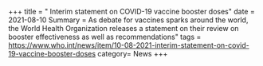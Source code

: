 +++
title = " Interim statement on COVID-19 vaccine booster doses"
date = 2021-08-10
Summary = As debate for vaccines sparks around the world, the World Health Organization releases a statement on their review on booster effectiveness as well as recommendations"
tags = https://www.who.int/news/item/10-08-2021-interim-statement-on-covid-19-vaccine-booster-doses
category=  News 
+++
